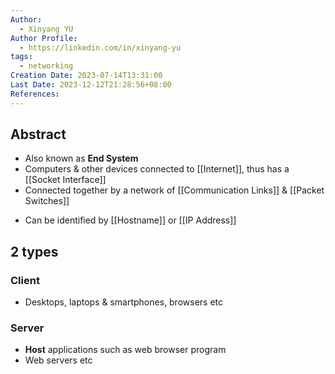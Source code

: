 ```yaml
---
Author:
  - Xinyang YU
Author Profile:
  - https://linkedin.com/in/xinyang-yu
tags:
  - networking
Creation Date: 2023-07-14T13:31:00
Last Date: 2023-12-12T21:28:56+08:00
References: 
---
```

## Abstract
* Also known as **End System**
* Computers & other devices connected to [[Internet]], thus has a [[Socket Interface]] 
* Connected together by a network of [[Communication Links]] & [[Packet Switches]]
- Can be identified by [[Hostname]] or [[IP Address]]

## 2 types 
### Client
- Desktops, laptops & smartphones, browsers etc
### Server
- **Host** applications such as web browser program
- Web servers etc